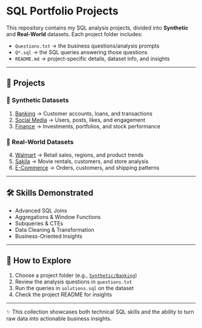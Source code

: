 # SQL Portfolio Projects  

This repository contains my SQL analysis projects, divided into **Synthetic** and **Real-World** datasets. Each project folder includes:  
- `Questions.txt` → the business questions/analysis prompts  
- `Q*.sql` → the SQL queries answering those questions  
- `README.md` → project-specific details, dataset info, and insights  

---

## 📂 Projects  

### 🔹 Synthetic Datasets  
1. [Banking](./Synthetic/Banking) → Customer accounts, loans, and transactions  
2. [Social Media](./Synthetic/Social-Media) → Users, posts, likes, and engagement  
3. [Finance](./Synthetic/Finance) → Investments, portfolios, and stock performance  

### 🔹 Real-World Datasets  
4. [Walmart](./Real-World/Walmart) → Retail sales, regions, and product trends  
5. [Sakila](./Real-World/Sakila) → Movie rentals, customers, and store analysis  
6. [E-Commerce](./Real-World/E-Commerce) → Orders, customers, and shipping patterns  

---

## 🛠️ Skills Demonstrated  
- Advanced SQL Joins  
- Aggregations & Window Functions  
- Subqueries & CTEs  
- Data Cleaning & Transformation  
- Business-Oriented Insights  

---

## 🚀 How to Explore  
1. Choose a project folder (e.g., [`Synthetic/Banking`](./Synthetic/Banking))  
2. Review the analysis questions in `questions.txt`  
3. Run the queries in `solutions.sql` on the dataset  
4. Check the project README for insights  

---

✨ This collection showcases both technical SQL skills and the ability to turn raw data into actionable business insights.  
